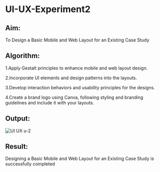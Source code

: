 # UI-UX-Experiment2

## Aim:
To Design a Basic Mobile and Web Layout for an Existing Case Study

## Algorithm:
1.Apply Gestalt principles to enhance mobile and web layout design. 

2.Incorporate UI elements and design patterns into the layouts. 

3.Develop interaction behaviors and usability principles for the designs. 

4.Create a brand logo using Canva, following styling and branding guidelines and include it with your layouts.

## Output:
![UI UX u-2](https://github.com/user-attachments/assets/f65f6721-7f50-4dc0-a089-60281173d089)


## Result:
Designing a Basic Mobile and Web Layout for an Existing Case Study is successfully completed
